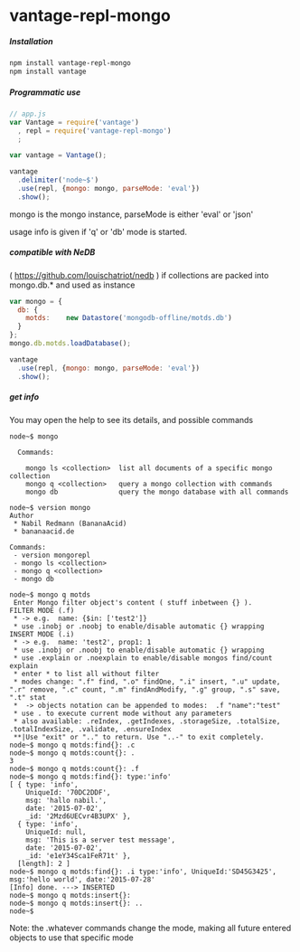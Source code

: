 # vantage-repl-mongo

##### Installation

```bash
npm install vantage-repl-mongo
npm install vantage
```

##### Programmatic use

```js
// app.js
var Vantage = require('vantage')
  , repl = require('vantage-repl-mongo')
  ;

var vantage = Vantage();

vantage
  .delimiter('node~$')
  .use(repl, {mongo: mongo, parseMode: 'eval'})
  .show();
```

mongo is the mongo instance, parseMode is either 'eval' or 'json'

usage info is given if 'q' or 'db' mode is started.

##### compatible with NeDB
( https://github.com/louischatriot/nedb ) if collections are packed into mongo.db.* and used as instance

```js
var mongo = {
  db: {
    motds:    new Datastore('mongodb-offline/motds.db')
  }
};
mongo.db.motds.loadDatabase();

vantage
  .use(repl, {mongo: mongo, parseMode: 'eval'})
  .show();
```

##### get info

You may open the help to see its details, and possible commands
```
node~$ mongo

  Commands:

    mongo ls <collection>  list all documents of a specific mongo collection
    mongo q <collection>   query a mongo collection with commands
    mongo db               query the mongo database with all commands

node~$ version mongo
Author
 * Nabil Redmann (BananaAcid)
 * bananaacid.de

Commands:
 - version mongorepl
 - mongo ls <collection>
 - mongo q <collection>
 - mongo db
```

```
node~$ mongo q motds
 Enter Mongo filter object's content ( stuff inbetween {} ).
FILTER MODE (.f)
 * -> e.g.  name: {$in: ['test2']}
 * use .inobj or .noobj to enable/disable automatic {} wrapping
INSERT MODE (.i)
 * -> e.g.  name: 'test2', prop1: 1
 * use .inobj or .noobj to enable/disable automatic {} wrapping
 * use .explain or .noexplain to enable/disable mongos find/count explain
 * enter * to list all without filter
 * modes change: ".f" find, ".o" findOne, ".i" insert, ".u" update, ".r" remove, ".c" count, ".m" findAndModify, ".g" group, ".s" save, ".t" stat
 *  -> objects notation can be appended to modes:  .f "name":"test"
 * use . to execute current mode without any parameters
 * also available: .reIndex, .getIndexes, .storageSize, .totalSize, .totalIndexSize, .validate, .ensureIndex
 **|Use "exit" or ".." to return. Use "..-" to exit completely.
node~$ mongo q motds:find{}: .c
node~$ mongo q motds:count{}: .
3
node~$ mongo q motds:count{}: .f
node~$ mongo q motds:find{}: type:'info'
[ { type: 'info',
    UniqueId: '70DC2DDF',
    msg: 'hallo nabil.',
    date: '2015-07-02',
    _id: '2Mzd6UECvr4B3UPX' },
  { type: 'info',
    UniqueId: null,
    msg: 'This is a server test message',
    date: '2015-07-02',
    _id: 'e1eY34Sca1FeR71t' },
  [length]: 2 ]
node~$ mongo q motds:find{}: .i type:'info', UniqueId:'SD45G3425', msg:'hello world', date:'2015-07-28'
[Info] done. ---> INSERTED
node~$ mongo q motds:insert{}:
node~$ mongo q motds:insert{}: ..
node~$ 
```
Note: the .whatever commands change the mode, making all future entered objects to use that specific mode